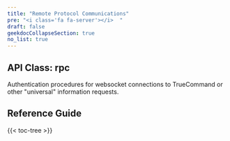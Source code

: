 ```yaml
---
title: "Remote Protocol Communications"
pre: "<i class='fa fa-server'></i>	"
draft: false
geekdocCollapseSection: true
no_list: true
---
```


## API Class: rpc
Authentication procedures for websocket connections to TrueCommand or other "universal" information requests.

## Reference Guide

{{< toc-tree >}}
